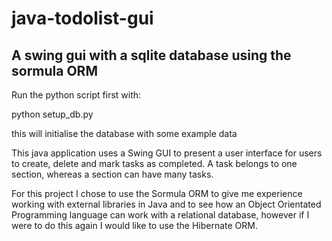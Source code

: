 # java-todolist-gui
## A swing gui with a sqlite database using the sormula ORM

Run the python script first with:

python setup_db.py

this will initialise the database with some example data

This java application uses a Swing GUI to present a user interface for users to create, delete and mark tasks as completed.
A task belongs to one section, whereas a section can have many tasks. 

For this project I chose to use the Sormula ORM to give me experience working with external libraries in Java and to see how an Object Orientated Programming language can work with a relational database, however if I were to do this again I would like to use the Hibernate ORM.


